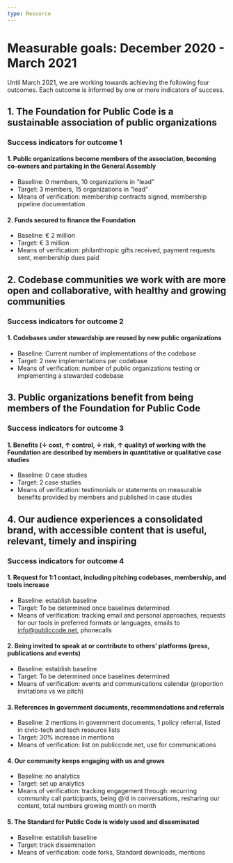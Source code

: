 ```yaml
---
type: Resource
---
```


# Measurable goals: December 2020 - March 2021

Until March 2021, we are working towards achieving the following four outcomes. Each outcome is informed by one or more indicators of success.

## 1. The Foundation for Public Code is a sustainable association of public organizations

### Success indicators for outcome 1

#### 1. Public organizations become members of the association, becoming co-owners and partaking in the General Assembly

* Baseline: 0 members, 10 organizations in “lead”
* Target: 3 members, 15 organizations in “lead”
* Means of verification: membership contracts signed, membership pipeline documentation

#### 2. Funds secured to finance the Foundation

* Baseline: € 2 million
* Target: € 3 million
* Means of verification: philanthropic gifts received, payment requests sent, membership dues paid

## 2. Codebase communities we work with are more open and collaborative, with healthy and growing communities

### Success indicators for outcome 2

#### 1. Codebases under stewardship are reused by new public organizations

* Baseline: Current number of implementations of the codebase
* Target: 2 new implementations per codebase
* Means of verification: number of public organizations testing or implementing a stewarded codebase

## 3. Public organizations benefit from being members of the Foundation for Public Code

### Success indicators for outcome 3

#### 1. Benefits (↓ cost, ↑ control, ↓ risk, ↑ quality) of working with the Foundation are described by members in quantitative or qualitative case studies

* Baseline: 0 case studies
* Target: 2 case studies
* Means of verification: testimonials or statements on measurable benefits provided by members and published in case studies

## 4. Our audience experiences a consolidated brand, with accessible content that is useful, relevant, timely and inspiring

### Success indicators for outcome 4

#### 1. Request for 1:1 contact, including pitching codebases, membership, and tools increase

* Baseline: establish baseline
* Target: To be determined once baselines determined
* Means of verification: tracking email and personal approaches, requests for our tools in preferred formats or languages, emails to info@publiccode.net, phonecalls

#### 2. Being invited to speak at or contribute to others’ platforms (press, publications and events)

* Baseline: establish baseline
* Target: To be determined once baselines determined
* Means of verification: events and communications calendar (proportion invitations vs we pitch)

#### 3. References in government documents, recommendations and referrals

* Baseline: 2 mentions in government documents, 1 policy referral, listed in civic-tech and tech resource lists
* Target: 30% increase in mentions
* Means of verification: list on publiccode.net, use for communications

#### 4. Our community keeps engaging with us and grows

* Baseline: no analytics
* Target: set up analytics
* Means of verification: tracking engagement through: recurring community call participants, being @’d in conversations, resharing our content, total numbers growing month on month

#### 5. The Standard for Public Code is widely used and disseminated

* Baseline: establish baseline
* Target: track dissemination
* Means of verification: code forks, Standard downloads, mentions
